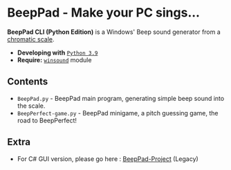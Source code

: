 # BeepPad - Make your PC sings...
**BeepPad CLI (Python Edition)** is a Windows' Beep sound generator from a [chromatic scale](https://en.wikipedia.org/wiki/Chromatic_scale).

- **Developing with** [`Python 3.9`](https://www.python.org/downloads/release/python-390/)
- **Require:** [`winsound`](https://docs.python.org/3/library/winsound.html) module

## Contents
- `BeepPad.py` - BeepPad main program, generating simple beep sound into the scale.
- `BeepPerfect-game.py` - BeepPad minigame, a pitch guessing game, the road to BeepPerfect!

## Extra
- For C# GUI version, please go here : [BeepPad-Project](https://github.com/richeyphu/BeepPad-Project/) (Legacy)
